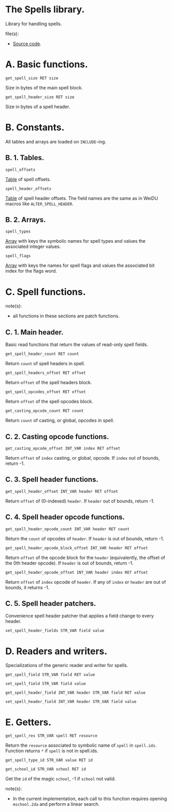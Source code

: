# The Spells library.

Library for handling spells.

file(s):

* [Source code](../../spells.tpa).

# A. Basic functions.

`get_spell_size RET size`

Size in bytes of the main spell block.

`get_spell_header_size RET size`

Size in bytes of a spell header.

# B. Constants.

All tables and arrays are loaded on `INCLUDE`-ing.

## B. 1. Tables.

`spell_offsets`

[Table](../../resources/2da/spells/offsets.2da) of spell offsets.

`spell_header_offsets`

[Table](../../resources/2da/spells/header_offsets.2da) of spell header offsets. The field names are the same as in WeiDU macros like `ALTER_SPELL_HEADER`.

## B. 2. Arrays.

`spell_types`

[Array](../../resources/2da/spells/types.2da) with keys the symbolic names for spell types and values the associated integer values.

`spell_flags`

[Array](../../resources/2da/spells/flags.2da) with keys the names for spell flags and values the associated bit index for the flags word.

# C. Spell functions.

note(s):
* all functions in these sections are patch functions.

## C. 1. Main header.

Basic read functions that return the values of read-only spell fields.

`get_spell_header_count RET count`

Return `count` of spell headers in spell.

`get_spell_headers_offset RET offset`

Return `offset` of the spell headers block.

`get_spell_opcodes_offset RET offset`

Return `offset` of the spell opcodes block.

`get_casting_opcode_count RET count`

Return `count` of casting, or global, opcodes in spell.

## C. 2. Casting opcode functions.

`get_casting_opcode_offset INT_VAR index RET offset`

Return `offset` of `index` casting, or global, opcode. If `index` out of bounds, return -1.

## C. 3. Spell header functions.

`get_spell_header_offset INT_VAR header RET offset`

Return `offset` of (0-indexed) `header`. If `header` out of bounds, return -1.

## C. 4. Spell header opcode functions.

`get_spell_header_opcode_count INT_VAR header RET count`

Return the `count` of opcodes of `header`. If `header` is out of bounds, return -1.

`get_spell_header_opcode_block_offset INT_VAR header RET offset`

Return `offset` of the opcode block for the `header` (equivalently, the offset of the 0th header opcode). If `header` is out of bounds, return -1.

`get_spell_header_opcode_offset INT_VAR header index RET offset`

Return `offset` of `index` opcode of `header`. If any of `index` or `header` are out of bounds, it returns -1.

## C. 5. Spell header patchers.

Convenience spell header patcher that applies a field change to every header.

`set_spell_header_fields STR_VAR field value`

# D. Readers and writers.

Specializations of the generic reader and writer for spells.

`get_spell_field STR_VAR field RET value`

`set_spell_field STR_VAR field value`

`get_spell_header_field INT_VAR header STR_VAR field RET value`

`set_spell_header_field INT_VAR header STR_VAR field value`

# E. Getters.

`get_spell_res STR_VAR spell RET resource`

Return the `resource` associated to symbolic name of `spell` in `spell.ids`. Function returns `*` if `spell` is not in spell.ids.

`get_spell_type_id STR_VAR value RET id`

`get_school_id STR_VAR school RET id`

Get the `id` of the magic `school`, -1 if `school` not valid.

note(s):
* In the current implementation, each call to this function requires opening `mschool.2da` and perform a linear search.
